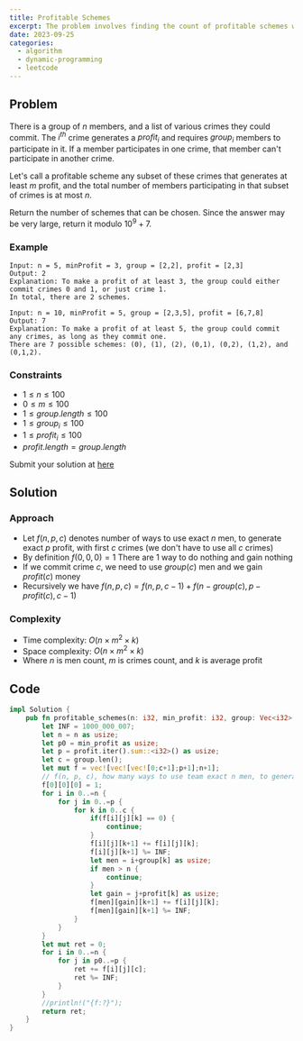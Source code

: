 ```yaml
---
title: Profitable Schemes
excerpt: The problem involves finding the count of profitable schemes within a group of members committing crimes. The goal is to determine the number of combinations of crimes that yield a maximum profit.
date: 2023-09-25
categories:
  - algorithm
  - dynamic-programming
  - leetcode
---
```


## Problem

There is a group of $n$ members, and a list of various crimes they could commit. The $i^{th}$ crime generates a $profit_i$ and requires $group_i$ members to participate in it. If a member participates in one crime, that member can't participate in another crime.

Let's call a profitable scheme any subset of these crimes that generates at least $m$ profit, and the total number of members participating in that subset of crimes is at most $n$.

Return the number of schemes that can be chosen. Since the answer may be very large, return it modulo $10^9 + 7$.

### Example

```
Input: n = 5, minProfit = 3, group = [2,2], profit = [2,3]
Output: 2
Explanation: To make a profit of at least 3, the group could either commit crimes 0 and 1, or just crime 1.
In total, there are 2 schemes.
```

```
Input: n = 10, minProfit = 5, group = [2,3,5], profit = [6,7,8]
Output: 7
Explanation: To make a profit of at least 5, the group could commit any crimes, as long as they commit one.
There are 7 possible schemes: (0), (1), (2), (0,1), (0,2), (1,2), and (0,1,2).
```

### Constraints

- $1 \leq n \leq 100$
- $0 \leq m \leq 100$
- $1 \leq group.length \leq 100$
- $1 \leq group_i \leq 100$
- $1 \leq profit_i \leq 100$
- $profit.length = group.length$

Submit your solution at [here](https://leetcode.com/problems/profitable-schemes/)

## Solution

### Approach

- Let $f(n,p,c)$ denotes number of ways to use exact $n$ men, to generate exact $p$ profit, with first $c$ crimes (we don't have to use all $c$ crimes)
- By definition $f(0,0,0) = 1$ There are $1$ way to do nothing and gain nothing
- If we commit crime $c$, we need to use $group(c)$ men and we gain $profit(c)$ money
- Recursively we have $f(n,p,c) = f(n,p,c-1) + f(n-group(c),p-profit(c),c-1)$

### Complexity

- Time complexity: $O(n \times m^2 \times k)$
- Space complexity: $O(n \times m^2 \times k)$
- Where $n$ is men count, $m$ is crimes count, and $k$ is average profit

## Code

```rust
impl Solution {
    pub fn profitable_schemes(n: i32, min_profit: i32, group: Vec<i32>, profit: Vec<i32>) -> i32 {
        let INF = 1000_000_007;
        let n = n as usize;
        let p0 = min_profit as usize;
        let p = profit.iter().sum::<i32>() as usize;
        let c = group.len();
        let mut f = vec![vec![vec![0;c+1];p+1];n+1];
        // f(n, p, c), how many ways to use team exact n men, to generate exact p profit, using first c crimes
        f[0][0][0] = 1;
        for i in 0..=n {
            for j in 0..=p {
                for k in 0..c {
                    if(f[i][j][k] == 0) {
                        continue;
                    }
                    f[i][j][k+1] += f[i][j][k];
                    f[i][j][k+1] %= INF;
                    let men = i+group[k] as usize;
                    if men > n {
                        continue;
                    }
                    let gain = j+profit[k] as usize;
                    f[men][gain][k+1] += f[i][j][k];
                    f[men][gain][k+1] %= INF;
                }
            }
        }
        let mut ret = 0;
        for i in 0..=n {
            for j in p0..=p {
                ret += f[i][j][c];
                ret %= INF;
            }
        }
        //println!("{f:?}");
        return ret;
    }
}
```
